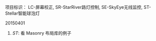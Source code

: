 项目标识： LC-屏幕校正, SR-StarRiver路灯控制, SE-SkyEye无线监控, ST-Stellar智能球泡灯

20150401

1. *ST*: 看 Masonry 布局库的例子

[//]: # (comment)
